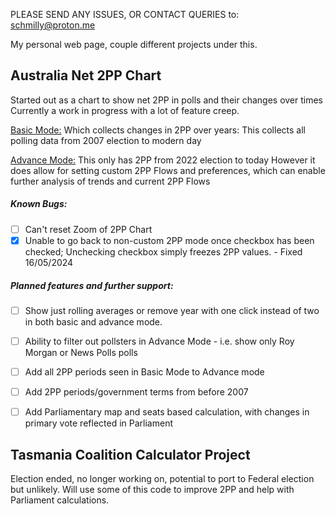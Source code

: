 PLEASE SEND ANY ISSUES, OR CONTACT QUERIES to: schmilly@proton.me

My personal web page, couple different projects under this. 

## Australia Net 2PP Chart

Started out as a chart to show net 2PP in polls and their changes over times
Currently a work in progress with a lot of feature creep.

[Basic Mode:](https://schmilly.github.io/2PP%20Net/2PP.html)
Which collects changes in 2PP over years:
This collects all polling data from 2007 election to modern day

[Advance Mode:](https://schmilly.github.io/2PP%20Net/Advance_Mode.html)
This only has 2PP from 2022 election to today
However it does allow for setting custom 2PP Flows and preferences, which can enable further analysis of trends and current 2PP Flows

##### Known Bugs:
- [ ] Can't reset Zoom of 2PP Chart
- [X] Unable to go back to non-custom 2PP mode once checkbox has been checked; Unchecking checkbox simply freezes 2PP values. - Fixed 16/05/2024

##### Planned features and further support:
- [ ] Show just rolling averages or remove year with one click instead of two in both basic and advance mode.
- [ ] Ability to filter out pollsters in Advance Mode - i.e. show only Roy Morgan or News Polls polls
- [ ] Add all 2PP periods seen in Basic Mode to Advance mode
- [ ] Add 2PP periods/government terms from before 2007 
- [ ] Add Parliamentary map and seats based calculation, with changes in primary vote reflected in Parliament


## Tasmania Coalition Calculator Project

Election ended, no longer working on, potential to port to Federal election but unlikely. Will use some of this code to improve 2PP and help with Parliament calculations.
